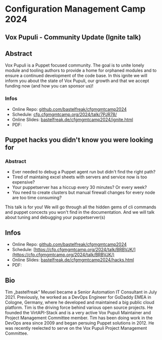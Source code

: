 # Configuration Management Camp 2024

## Vox Pupuli - Community Update (Ignite talk)

## Abstract

Vox Pupuli is a Puppet focused community. The goal is to unite lonely module and tooling authors to provide a home for orphaned modules and to ensure a continued development of the code base. In this ignite we will inform you about the state of Vox Pupuli, our growth and that we accept funding now (and how you can sponsor us)!

### Infos

* Online Repo: [github.com/bastelfreak/cfgmgmtcamp2024](https://github.com/bastelfreak/cfgmgmtcamp2024?tab=readme-ov-file#vox-pupuli---community-update-ignate-talk)
* Schedule: [cfp.cfgmgmtcamp.org/2024/talk/7PJR78/](https://cfp.cfgmgmtcamp.org/2024/talk/7PJR78/)
* Online Slides: [bastelfreak.de/cfgmgmtcamp2024/ignite.html](https://bastelfreak.de/cfgmgmtcamp2024/ignite.html)
* PDF:

## Puppet hacks you didn't know you were looking for

### Abstract

* Ever needed to debug a Puppet agent run but didn't find the right path?
* Tired of maintaing excel sheets with servers and service now is too expensive?
* Your puppetserver has a hiccup every 30 minutes? Or every week?
* You need to create clusters but manual firewall changes for every node are too time consuming?

This talk is for you! We will go through all the hidden gems of cli commands and puppet concects you won't find in the documentation. And we will talk about tuning and debugging your puppetserver(s)

## Infos

* Online Repo: [github.com/bastelfreak/cfgmgmtcamp2024](https://github.com/bastelfreak/cfgmgmtcamp2024?tab=readme-ov-file#puppet-hacks-you-didnt-know-you-were-looking-for)
* Schedule: [https://cfp.cfgmgmtcamp.org/2024/talk/BRBVJK/](https://cfp.cfgmgmtcamp.org/2024/talk/BRBVJK/)
* Online Slides: [bastelfreak.de/cfgmgmtcamp2024/hacks.html](https://bastelfreak.de/cfgmgmtcamp2024/hacks.html)
* PDF:

## Bio

Tim „bastelfreak“ Meusel became a Senior Automation IT Consultant in July 2021.
Previously, he worked as a DevOps Engineer for GoDaddy EMEA in Cologne, Germany,
where he developed and maintained a big public cloud platform. Tim is the
driving force behind various open source projects. He founded the VirtAPI-Stack
and is a very active Vox Pupuli Maintainer and Project Management Committee
member. Tim has been doing work in the DevOps area since 2009 and began persuing
Puppet solutions in 2012. He was recently reelected to serve on the Vox Pupuli
Project Management Committee.

